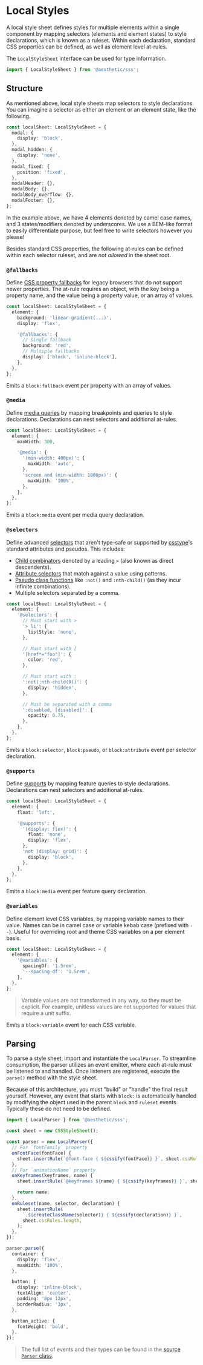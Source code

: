 # Local Styles

A local style sheet defines styles for multiple elements within a single component by mapping
selectors (elements and element states) to style declarations, which is known as a ruleset. Within
each declaration, standard CSS properties can be defined, as well as element level at-rules.

The `LocalStyleSheet` interface can be used for type information.

```ts
import { LocalStyleSheet } from '@aesthetic/sss';
```

## Structure

As mentioned above, local style sheets map selectors to style declarations. You can imagine a
selector as either an element or an element state, like the following.

```ts
const localSheet: LocalStyleSheet = {
  modal: {
    display: 'block',
  },
  modal_hidden: {
    display: 'none',
  },
  modal_fixed: {
    position: 'fixed',
  },
  modalHeader: {},
  modalBody: {},
  modalBody_overflow: {},
  modalFooter: {},
};
```

In the example above, we have 4 elements denoted by camel case names, and 3 states/modifiers denoted
by underscores. We use a BEM-like format to easily differentiate purpose, but feel free to write
selectors however you please!

Besides standard CSS properties, the following at-rules can be defined within each selector ruleset,
and are _not allowed_ in the sheet root.

### `@fallbacks`

Define
[CSS property fallbacks](https://modernweb.com/using-css-fallback-properties-for-better-cross-browser-compatibility/)
for legacy browsers that do not support newer properties. The at-rule requires an object, with the
key being a property name, and the value being a property value, or an array of values.

```ts
const localSheet: LocalStyleSheet = {
  element: {
    background: 'linear-gradient(...)',
    display: 'flex',

    '@fallbacks': {
      // Single fallback
      background: 'red',
      // Multiple fallbacks
      display: ['block', 'inline-block'],
    },
  },
};
```

Emits a `block:fallback` event per property with an array of values.

### `@media`

Define [media queries](https://developer.mozilla.org/en-US/docs/Web/CSS/@media) by mapping
breakpoints and queries to style declarations. Declarations can nest selectors and additional
at-rules.

```ts
const localSheet: LocalStyleSheet = {
  element: {
    maxWidth: 300,

    '@media': {
      '(min-width: 400px)': {
        maxWidth: 'auto',
      },
      'screen and (min-width: 1800px)': {
        maxWidth: '100%',
      },
    },
  },
};
```

Emits a `block:media` event per media query declaration.

### `@selectors`

Define advanced [selectors](./spec.md#selectors) that aren't type-safe or supported by
[csstype](https://github.com/frenic/csstype)'s standard attributes and pseudos. This includes:

- [Child combinators](https://developer.mozilla.org/en-US/docs/Web/CSS/Child_combinator) denoted by
  a leading `>` (also known as direct descendents).
- [Attribute selectors](https://developer.mozilla.org/en-US/docs/Web/CSS/Attribute_selectors) that
  match against a value using patterns.
- [Pseudo class functions](https://developer.mozilla.org/en-US/docs/Web/CSS/:not) like `:not()` and
  `:nth-child()` (as they incur infinite combinations).
- Multiple selectors separated by a comma.

```ts
const localSheet: LocalStyleSheet = {
  element: {
    '@selectors': {
      // Must start with >
      '> li': {
        listStyle: 'none',
      },

      // Must start with [
      '[href*="foo"]': {
        color: 'red',
      },

      // Must start with :
      ':not(:nth-child(9))': {
        display: 'hidden',
      },

      // Must be separated with a comma
      ':disabled, [disabled]': {
        opacity: 0.75,
      },
    },
  },
};
```

Emits a `block:selector`, `block:pseudo`, or `block:attribute` event per selector declaration.

### `@supports`

Define [supports](https://developer.mozilla.org/en-US/docs/Web/CSS/@supports) by mapping feature
queries to style declarations. Declarations can nest selectors and additional at-rules.

```ts
const localSheet: LocalStyleSheet = {
  element: {
    float: 'left',

    '@supports': {
      '(display: flex)': {
        float: 'none',
        display: 'flex',
      },
      'not (display: grid)': {
        display: 'block',
      },
    },
  },
};
```

Emits a `block:media` event per feature query declaration.

### `@variables`

Define element level CSS variables, by mapping variable names to their value. Names can be in camel
case or variable kebab case (prefixed with `--`). Useful for overriding root and theme CSS variables
on a per element basis.

```ts
const localSheet: LocalStyleSheet = {
  element: {
    '@variables': {
      spacingDf: '1.5rem',
      '--spacing-df': '1.5rem',
    },
  },
};
```

> Variable values are not transformed in any way, so they must be explicit. For example, unitless
> values are not supported for values that require a unit suffix.

Emits a `block:variable` event for each CSS variable.

## Parsing

To parse a style sheet, import and instantiate the `LocalParser`. To streamline consumption, the
parser utilizes an event emitter, where each at-rule must be listened to and handled. Once listeners
are registered, execute the `parse()` method with the style sheet.

Because of this architecture, you must "build" or "handle" the final result yourself. However, any
event that starts with `block:` is automatically handled by modifying the object used in the parent
`block` and `ruleset` events. Typically these do not need to be defined.

```ts
import { LocalParser } from '@aesthetic/sss';

const sheet = new CSSStyleSheet();

const parser = new LocalParser({
  // For `fontFamily` property
  onFontFace(fontFace) {
    sheet.insertRule(`@font-face { ${cssify(fontFace)} }`, sheet.cssRules.length);
  },
  // For `animationName` property
  onKeyframes(keyframes, name) {
    sheet.insertRule(`@keyframes ${name} { ${cssify(keyframes)} }`, sheet.cssRules.length);

    return name;
  },
  onRuleset(name, selector, declaration) {
    sheet.insertRule(
      `.${createClassName(selector)} { ${cssify(declaration)} }`,
      sheet.cssRules.length,
    );
  },
});

parser.parse({
  container: {
    display: 'flex',
    maxWidth: '100%',
  },

  button: {
    display: 'inline-block',
    textAlign: 'center',
    padding: '8px 12px',
    borderRadius: '3px',
  },

  button_active: {
    fontWeight: 'bold',
  },
});
```

> The full list of events and their types can be found in the
> [source `Parser` class](https://github.com/milesj/aesthetic/blob/master/packages/sss/src/Parser.ts).
